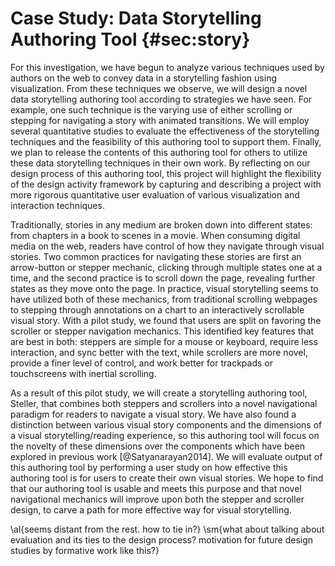 
# Case Study: Data Storytelling Authoring Tool {#sec:story}

For this investigation, we have begun to analyze various techniques used by authors on the web to convey data in a storytelling fashion using visualization.
From these techniques we observe, we will design a novel data storytelling authoring tool according to strategies we have seen.
For example, one such technique is the varying use of either scrolling or stepping for navigating a story with animated transitions.
We will employ several quantitative studies to evaluate the effectiveness of the storytelling techniques and the feasibility of this authoring tool to support them.
Finally, we plan to release the contents of this authoring tool for others to utilize these data storytelling techniques in their own work.
By reflecting on our design process of this authoring tool, this project will highlight the flexibility of the design activity framework by capturing and describing a project with more rigorous quantitative user evaluation of various visualization and interaction techniques.


Traditionally, stories in any medium are broken down into different states: from chapters in a book to scenes in a movie.
When consuming digital media on the web, readers have control of how they navigate through visual stories.
Two common practices for navigating these stories are first an arrow-button or stepper mechanic, clicking through multiple states one at a time,
and the second practice is to scroll down the page, revealing further states as they move onto the page.
In practice, visual storytelling seems to have utilized both of these mechanics, from traditional scrolling webpages to stepping through annotations on a chart to an interactively scrollable visual story.
With a pilot study, we found that users are split on favoring the scroller or stepper navigation mechanics.
This identified key features that are best in both: steppers are simple for a mouse or keyboard, require less interaction, and sync better with the text, while scrollers are more novel, provide a finer level of control, and work better for trackpads or touchscreens with inertial scrolling.


As a result of this pilot study, we will create a storytelling authoring tool, Steller, that combines both steppers and scrollers into a novel navigational paradigm for readers to navigate a visual story.
We have also found a distinction between various visual story components and the dimensions of a visual storytelling/reading experience, so this authoring tool will focus on the novelty of these dimensions over the components which have been explored in previous work [@Satyanarayan2014].
We will evaluate output of this authoring tool by performing a user study on how effective this authoring tool is for users to create their own visual stories.
We hope to find that our authoring tool is usable and meets this purpose
and that novel navigational mechanics will improve upon both the stepper and scroller design, to carve a path for more effective way for visual storytelling.

\al{seems distant from the rest. how to tie in?}
\sm{what about talking about evaluation and its ties to the design process? motivation for future design studies by formative work like this?}

